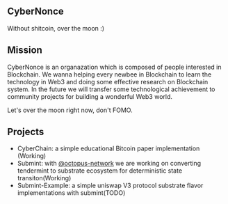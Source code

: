 ## CyberNonce

Without shitcoin, over the moon :)

## Mission

CyberNonce is an organazation which is composed of people interested in Blockchain. We wanna helping every newbee in Blockchain to learn the technology in Web3 and doing some effective research on Blockchain system. In the future we will transfer some technological achievement to community projects for building a wonderful Web3 world. 

Let's over the moon right now, don't FOMO.

## Projects 

* CyberChain: a simple educational Bitcoin paper implementation (Working)
* Submint: with [@octopus-network](https://github.com/octopus-network) we are working on converting tendermint to substrate ecosystem for deterministic state transiton(Working)
* Submint-Example: a simple uniswap V3 protocol substrate flavor implementations with submint(TODO)
